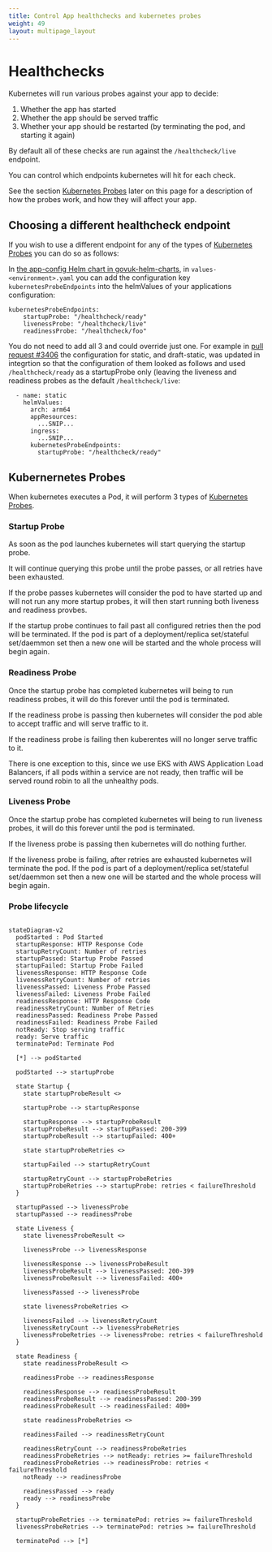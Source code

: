 ```yaml
---
title: Control App healthchecks and kubernetes probes
weight: 49
layout: multipage_layout
---
```


# Healthchecks

Kubernetes will run various probes against your app to decide:

1. Whether the app has started
2. Whether the app should be served traffic
3. Whether your app should be restarted (by terminating the pod, and starting
   it again)

By default all of these checks are run against the `/healthcheck/live`
endpoint.

You can control which endpoints kubernetes will hit for each check.

See the section [Kubernetes Probes](#kubernetes-probes) later on this page for
a description of how the probes work, and how they will affect your app.

## Choosing a different healthcheck endpoint

If you wish to use a different endpoint for any of the types of [Kubernetes
Probes](#kubernetes-probes) you can do so as follows:

In [the app-config Helm chart in
govuk-helm-charts](https://github.com/alphagov/govuk-helm-charts/tree/main/charts/app-config),
in `values-<environment>.yaml` you can add the configuration key
`kubernetesProbeEndpoints` into the helmValues of your applications
configuration:

```
kubernetesProbeEndpoints:
    startupProbe: "/healthcheck/ready"
    livenessProbe: "/healthcheck/live"
    readinessProbe: "/healthcheck/foo"
```

You do not need to add all 3 and could override just one. For example in [pull
request #3406](https://github.com/alphagov/govuk-helm-charts/pull/3406/) the
configuration for static, and draft-static, was updated in integrtion so that
the configuration of them looked as follows and used `/healthcheck/ready` as a
startupProbe only (leaving the liveness and readiness probes as the default
`/healthcheck/live`:

```
  - name: static
    helmValues:
      arch: arm64
      appResources:
        ...SNIP...
      ingress:
        ...SNIP...
      kubernetesProbeEndpoints:
        startupProbe: "/healthcheck/ready"
```

## Kubernernetes Probes

When kubernetes executes a Pod, it will perform 3 types of [Kubernetes
Probes](https://kubernetes.io/docs/concepts/configuration/liveness-readiness-startup-probes/#startup-probe).

### Startup Probe

As soon as the pod launches kubernetes will start querying the startup probe.

It will continue querying this probe until the probe passes, or all retries
have been exhausted.

If the probe passes kubernetes will consider the pod to have started up and
will not run any more startup probes, it will then start running both liveness
and readiness provbes.

If the startup probe continues to fail past all configured retries then the pod
will be terminated. If the pod is part of a deployment/replica set/stateful
set/daemmon set then a new one will be started and the whole process will begin
again.

### Readiness Probe

Once the startup probe has completed kubernetes will being to run readiness
probes, it will do this forever until the pod is terminated.

If the readiness probe is passing then kubernetes will consider the pod able to
accept traffic and will serve traffic to it.

If the readiness probe is failing then kuberentes will no longer serve traffic
to it.

There is one exception to this, since we use EKS with AWS Application Load
Balancers, if all pods within a service are not ready, then traffic will be
served round robin to all the unhealthy pods.

### Liveness Probe

Once the startup probe has completed kubernetes will being to run liveness
probes, it will do this forever until the pod is terminated.

If the liveness probe is passing then kubernetes will do nothing further.

If the liveness probe is failing, after retries are exhausted kubernetes will
terminate the pod. If the pod is part of a deployment/replica set/stateful
set/daemmon set then a new one will be started and the whole process will begin
again.

### Probe lifecycle

<pre lang="mermaid">
<code>
stateDiagram-v2
  podStarted : Pod Started
  startupResponse: HTTP Response Code
  startupRetryCount: Number of retries
  startupPassed: Startup Probe Passed
  startupFailed: Startup Probe Failed
  livenessResponse: HTTP Response Code
  livenessRetryCount: Number of retries
  livenessPassed: Liveness Probe Passed
  livenessFailed: Liveness Probe Failed
  readinessResponse: HTTP Response Code
  readinessRetryCount: Number of Retries
  readinessPassed: Readiness Probe Passed
  readinessFailed: Readiness Probe Failed
  notReady: Stop serving traffic
  ready: Serve traffic
  terminatePod: Terminate Pod

  [*] --> podStarted

  podStarted --> startupProbe

  state Startup {
    state startupProbeResult <<choice>>

    startupProbe --> startupResponse

    startupResponse --> startupProbeResult
    startupProbeResult --> startupPassed: 200-399
    startupProbeResult --> startupFailed: 400+

    state startupProbeRetries <<choice>>

    startupFailed --> startupRetryCount

    startupRetryCount --> startupProbeRetries
    startupProbeRetries --> startupProbe: retries < failureThreshold
  }

  startupPassed --> livenessProbe
  startupPassed --> readinessProbe

  state Liveness {
    state livenessProbeResult <<choice>>

    livenessProbe --> livenessResponse

    livenessResponse --> livenessProbeResult
    livenessProbeResult --> livenessPassed: 200-399
    livenessProbeResult --> livenessFailed: 400+

    livenessPassed --> livenessProbe

    state livenessProbeRetries <<choice>>

    livenessFailed --> livenessRetryCount
    livenessRetryCount --> livenessProbeRetries
    livenessProbeRetries --> livenessProbe: retries < failureThreshold
  }

  state Readiness {
    state readinessProbeResult <<choice>>

    readinessProbe --> readinessResponse

    readinessResponse --> readinessProbeResult
    readinessProbeResult --> readinessPassed: 200-399
    readinessProbeResult --> readinessFailed: 400+

    state readinessProbeRetries <<choice>>

    readinessFailed --> readinessRetryCount

    readinessRetryCount --> readinessProbeRetries
    readinessProbeRetries --> notReady: retries >= failureThreshold
    readinessProbeRetries --> readinessProbe: retries < failureThreshold
    notReady --> readinessProbe

    readinessPassed --> ready
    ready --> readinessProbe
  }

  startupProbeRetries --> terminatePod: retries >= failureThreshold
  livenessProbeRetries --> terminatePod: retries >= failureThreshold

  terminatePod --> [*]
</code>
</pre>
